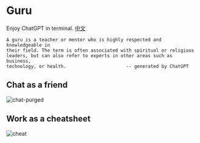 # Guru

Enjoy ChatGPT in terminal. [中文](./README_zh.md)

```
A guru is a teacher or mentor who is highly respected and knowledgeable in
their field. The term is often associated with spiritual or religious
leaders, but can also refer to experts in other areas such as business,
technology, or health.                      -- generated by ChatGPT
```

## Chat as a friend
![chat-purged](https://user-images.githubusercontent.com/418483/230714476-c22a27a4-9bd5-469d-95c0-bdf5ee4a0b03.gif)

## Work as a cheatsheet
![cheat](https://user-images.githubusercontent.com/418483/230428209-0fb10754-a501-4cc1-b807-d3c6e0502c37.gif)

